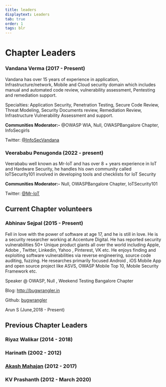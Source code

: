 ```yaml
---
title: leaders
displaytext: Leaders
tab: true
order: 1
tags: blr
---
```




# **Chapter Leaders**
### **Vandana Verma (2017 - Present)**

Vandana has over 15 years of experience in application,
Infrastructure/network, Mobile and Cloud security domain which includes
manual and automated code review, vulnerability assessment, Pentesting
and remediation support.

Specialties: Application Security, Penetration Testing, Secure Code
Review, Threat Modeling, Security Documents review, Remediation Review,
Infrastructure Vulnerability Assessment and support.

**Communities Moderator:-** @OWASP WIA, Null, OWASPBangalore Chapter,
InfoSecgirls

Twitter: [@InfoSecVandana](https://www.twitter.com/InfosecVandana)

### **Veerababu Penugonda (2022 - present)**
Veerababu well known as Mr-IoT and has over 8 + years experience in IoT and Hardware Security,
he handles his own community called IoTSecurity101
involved in developing tools and checklists for IoT Security

**Communities Moderator:-** Null, OWASPBangalore Chapter, IoTSecurity101

Twitter: [@Mr-IoT](https://twitter.com/v33riot)


## Current Chapter volunteers

### Abhinav Sejpal (2015 - Present)

Fell in love with the power of software at age 17, and he is still in
love. He is a security researcher working at Accenture Digital. He has
reported security vulnerabilities 50+ Unique product giants all over the
world including Apple, Adobe , Twitter, Linkedin, Yahoo , Pinterest, VK
etc. He enjoys finding and exploiting software vulnerabilities via
reverse engineering, source code auditing, fuzzing. He researches
primarily focused Android , iOS Mobile App and open source project like
ASVS, OWASP Mobile Top 10, Mobile Security Framework etc.

Speaker @ OWASP, Null , Weekend Testing Bangalore Chapter

Blog: <http://bugwrangler.in>

Github: [bugwrangler](https://github.com/bugwrangler)

Arun S (June,2018 - Present)

## Previous Chapter Leaders
### Riyaz Walikar (2014 - 2018)

### Harinath (2002 - 2012)

### [Akash Mahajan](User:Makash "wikilink") (2012 - 2017)

### KV Prashanth (2012 - March 2020)
